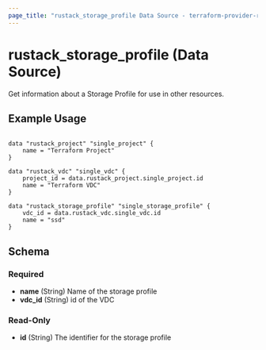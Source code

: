 ```yaml
---
page_title: "rustack_storage_profile Data Source - terraform-provider-rustack"
---
```

# rustack_storage_profile (Data Source)

Get information about a Storage Profile for use in other resources. 

## Example Usage

```hcl

data "rustack_project" "single_project" {
    name = "Terraform Project"
}

data "rustack_vdc" "single_vdc" {
    project_id = data.rustack_project.single_project.id
    name = "Terraform VDC"
}

data "rustack_storage_profile" "single_storage_profile" {
    vdc_id = data.rustack_vdc.single_vdc.id
    name = "ssd"
}

```
## Schema

### Required

- **name** (String) Name of the storage profile
- **vdc_id** (String) id of the VDC

### Read-Only

- **id** (String) The identifier for the storage profile
